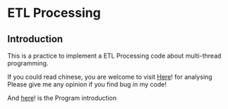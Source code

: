 # ETL Processing

## Introduction
This is a practice to implement a ETL Processing code about  multi-thread programming. 

If you could read chinese, you are welcome to visit [Here](https://hackmd.io/RJbQOko2TT2IlAtXa7kdTA)! for analysing Please give me any opinion if you find bug in my code!

And [here](https://hackmd.io/@dsclab/B1cxhvp8w)! is the Program introduction
